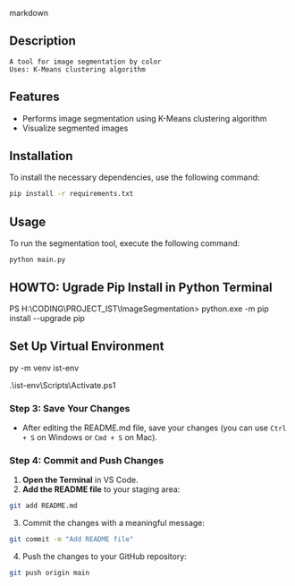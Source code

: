  markdown

 ## Description
    A tool for image segmentation by color
    Uses: K-Means clustering algorithm


 ## Features
 - Performs image segmentation using K-Means clustering algorithm
 - Visualize segmented images


 ## Installation
 To install the necessary dependencies, use the following command:

```bash
pip install -r requirements.txt
```

## Usage
To run the segmentation tool, execute the following command:

```
python main.py
```



## HOWTO: Ugrade Pip Install in Python Terminal
PS H:\CODING\PROJECT_IST\ImageSegmentation> python.exe -m pip install --upgrade pip      


## Set Up Virtual Environment

py -m venv ist-env


.\ist-env\Scripts\Activate.ps1



### **Step 3: Save Your Changes**
- After editing the README.md file, save your changes (you can use `Ctrl + S` on Windows or `Cmd + S` on Mac).


### **Step 4: Commit and Push Changes**
1. **Open the Terminal** in VS Code.
2. **Add the README file** to your staging area:
   
```bash
git add README.md
```

3. Commit the changes with a meaningful message:

```bash
git commit -m "Add README file"
```

4. Push the changes to your GitHub repository:

```bash
git push origin main
```